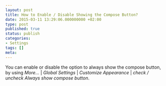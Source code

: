 ```yaml
---
layout: post
title: How to Enable / Disable Showing the Compose Button?
date: 2015-03-11 13:29:06.000000000 +02:00
type: post
published: true
status: publish
categories:
- Settings
tags: []
meta:
---
```


You can enable or disable the option to always show the compose button, by using *More...* \| *Global Settings* \| *Customize Appearance* \| *check / uncheck Always show compose button*.